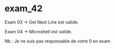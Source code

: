 # exam_42

Exam 03 -> Get Next Line est valide.

Exam 04 -> Microshell est valide.

Nb : Je ne suis pas responsable de votre 0 en exam

